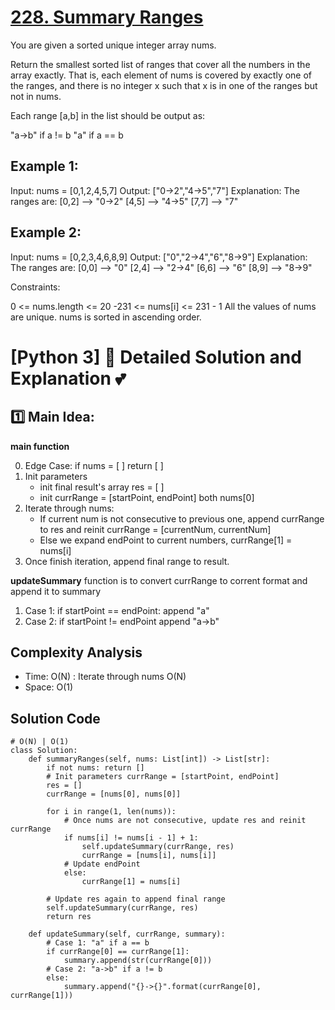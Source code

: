 # [228. Summary Ranges](https://leetcode.com/problems/summary-ranges/)

You are given a sorted unique integer array nums.

Return the smallest sorted list of ranges that cover all the numbers in the array exactly. That is, each element of nums is covered by exactly one of the ranges, and there is no integer x such that x is in one of the ranges but not in nums.

Each range [a,b] in the list should be output as:

"a->b" if a != b
"a" if a == b
 

## Example 1:

Input: nums = [0,1,2,4,5,7]
Output: ["0->2","4->5","7"]
Explanation: The ranges are:
[0,2] --> "0->2"
[4,5] --> "4->5"
[7,7] --> "7"
## Example 2:

Input: nums = [0,2,3,4,6,8,9]
Output: ["0","2->4","6","8->9"]
Explanation: The ranges are:
[0,0] --> "0"
[2,4] --> "2->4"
[6,6] --> "6"
[8,9] --> "8->9"
 

Constraints:

0 <= nums.length <= 20
-231 <= nums[i] <= 231 - 1
All the values of nums are unique.
nums is sorted in ascending order.


# [Python 3] 🌟 Detailed Solution and Explanation 💕

## 1️⃣ Main Idea:
**main function**

0. Edge Case: if nums = [ ] return [ ]
1.  Init parameters
	* init final result's array res = [ ] 
	* init currRange = [startPoint, endPoint] both nums[0]
2.  Iterate through nums:
	* If current num is not consecutive to previous one, append currRange to res and reinit currRange  = [currentNum, currentNum]
	* Else we expand endPoint to current numbers, currRange[1] = nums[i]
3. Once finish iteration, append final range to result.
 
**updateSummary** function is to convert currRange to corrent format and append it to summary
1. Case 1: if startPoint == endPoint: append "a"
2. Case 2: if startPoint != endPoint append "a->b"

## Complexity Analysis
* Time: O(N) : Iterate through nums O(N)
* Space: O(1)
## Solution Code
```
# O(N) | O(1)
class Solution:
    def summaryRanges(self, nums: List[int]) -> List[str]:
        if not nums: return []
        # Init parameters currRange = [startPoint, endPoint]
        res = []
        currRange = [nums[0], nums[0]]
        
        for i in range(1, len(nums)):
            # Once nums are not consecutive, update res and reinit currRange
            if nums[i] != nums[i - 1] + 1:
                self.updateSummary(currRange, res)
                currRange = [nums[i], nums[i]]
            # Update endPoint
            else:
                currRange[1] = nums[i]
                
        # Update res again to append final range
        self.updateSummary(currRange, res)
        return res
    
    def updateSummary(self, currRange, summary):
        # Case 1: "a" if a == b
        if currRange[0] == currRange[1]:
            summary.append(str(currRange[0]))
        # Case 2: "a->b" if a != b
        else:
            summary.append("{}->{}".format(currRange[0], currRange[1]))
```

